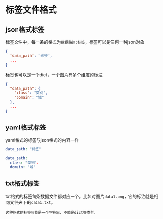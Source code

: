 # 标签文件格式

## json格式标签

标签文件中，每一条的格式为`数据路径:标签`，标签可以是任何一种json对象
```json
{
  "data_path": "标签",
  ...
}
```

标签也可以是一个dict，一个图片有多个维度的标注
```json
{
  "data_path": {
    "class": "类别",
    "domain": "域"
  },
  ...
}
```

## yaml格式标签

yaml格式的标签与json格式的内容一样
```yaml
data_path: "标签"
```

```yaml
data_path:
  class: "类别",
  domain: "域"
```

## txt格式标签
txt格式的标签每条数据文件都对应一个。比如对图片`data1.png`，它的标注就是相同文件夹下的`data1.txt`。

```{warning}
这种格式的标签只能是一个字符串，不能是dict等类型。
```